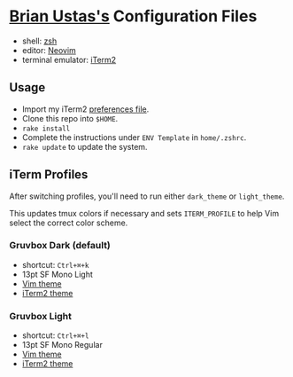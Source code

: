 # [Brian Ustas's](http://brianustas.com) Configuration Files

- shell: [zsh](http://www.zsh.org/)
- editor: [Neovim](https://neovim.io/)
- terminal emulator: [iTerm2](http://www.iterm2.com/)

## Usage

- Import my iTerm2 [preferences file](https://github.com/ustasb/dotfiles/blob/master/iterm2/com.googlecode.iterm2.plist).
- Clone this repo into `$HOME`.
- `rake install`
- Complete the instructions under `ENV Template` in `home/.zshrc`.
- `rake update` to update the system.

## iTerm Profiles

After switching profiles, you'll need to run either `dark_theme` or
`light_theme`.

This updates tmux colors if necessary and sets `ITERM_PROFILE` to
help Vim select the correct color scheme.

### Gruvbox Dark (default)

- shortcut: `Ctrl+⌘+k`
- 13pt SF Mono Light
- [Vim theme](https://github.com/ustasb/gruvbox)
- [iTerm2 theme](https://github.com/ustasb/dotfiles/blob/master/iterm2/colors/bu_gruvbox_dark.itermcolors)

### Gruvbox Light

- shortcut: `Ctrl+⌘+l`
- 13pt SF Mono Regular
- [Vim theme](https://github.com/ustasb/gruvbox)
- [iTerm2 theme](https://github.com/ustasb/dotfiles/blob/master/iterm2/colors/bu_gruvbox_light.itermcolors)
